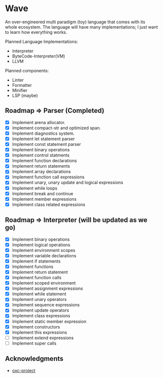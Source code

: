 # Wave
An over-engineered multi paradigm (toy) language that comes with its whole ecosystem.
The language will have many implementations; I just want to learn how everything works.

Planned Language Implementations:
- Interpreter
- ByteCode-Interpreter(VM)
- LLVM

Planned components:
- Linter
- Formatter
- Minifier
- LSP (maybe)

<!-- ROADMAP -->
## Roadmap => Parser (Completed)
- [x] Implement arena allocator.
- [x] Implement compact-str and optimized span.
- [x] Implement diagnostics system.
- [x] Implement let statement parser
- [x] Implement const statement parser
- [x] Implement binary operations
- [x] Implement control statments
- [x] Implement function declarations
- [x] Implement return statements
- [x] Implement array declarations
- [x] Implement function call expressions
- [x] Implement unary, unary update and logical expressions
- [x] Implement while loops
- [x] Implement break and continue
- [x] Implement member expressions
- [x] Implement class related expressions

## Roadmap => Interpreter (will be updated as we go)
- [x] Implement binary operations
- [x] Implement logical operations
- [x] Implement environment scopes
- [x] Implement variable declarations
- [x] Implement if statements
- [x] Implement functions
- [x] Implement return statement
- [x] Implement function calls
- [x] Implement scoped environment
- [x] Implement assignment expressions
- [x] Implement while statement
- [x] Implement unary operators
- [x] Implement sequence expressions
- [x] Implement update operators
- [x] Implement class expressions
- [x] Implement static member expression
- [x] Implement constructors
- [x] Implement this expressions
- [ ] Implement extend expressions
- [ ] Implement super calls

<!-- ACKNOWLEDGMENTS -->
## Acknowledgments

* [oxc-project](https://oxc-project.github.io/docs/learn/parser_in_rust/intro.html)

